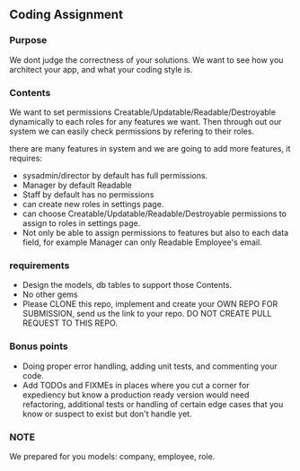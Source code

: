 ## Coding Assignment

### Purpose
We dont judge the correctness of your solutions.
We want to see how you architect your app, and what your coding style is.

### Contents

We want to set permissions Creatable/Updatable/Readable/Destroyable dynamically to each roles for any features we want.
Then through out our system we can easily check permissions by refering to their roles.

there are many features in system and we are going to add more features, it requires:
- sysadmin/director by default has full permissions.
- Manager by default Readable
- Staff by default has no permissions
- can create new roles in settings page.
- can choose Creatable/Updatable/Readable/Destroyable permissions to assign to roles in settings page.
- Not only be able to assign permissions to features but also to each data field, for example Manager can only Readable Employee's email.

### requirements

- Design the models, db tables to support those Contents.
- No other gems
- Please CLONE this repo, implement and create your OWN REPO FOR SUBMISSION, send us the link to your repo. DO NOT CREATE PULL REQUEST TO THIS REPO.

### Bonus points
- Doing proper error handling, adding unit tests, and commenting your code.
- Add TODOs and FIXMEs in places where you cut a corner for expediency but know a production ready version would need refactoring, additional tests or handling of certain edge cases that you know or suspect to exist but don't handle yet.

### NOTE
We prepared for you models: company, employee, role.
